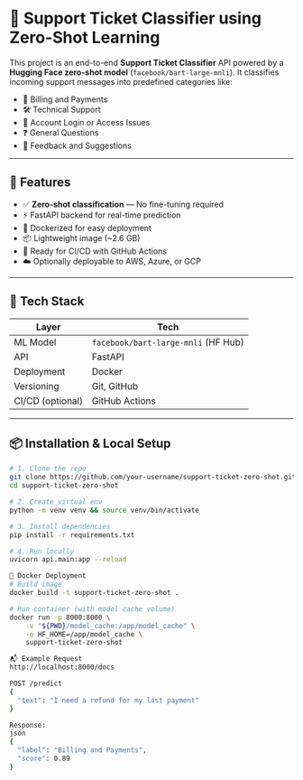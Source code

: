 # 🧠 Support Ticket Classifier using Zero-Shot Learning

This project is an end-to-end **Support Ticket Classifier** API powered by a **Hugging Face zero-shot model** (`facebook/bart-large-mnli`). It classifies incoming support messages into predefined categories like:

- 📄 Billing and Payments  
- 🛠️ Technical Support  
- 🔐 Account Login or Access Issues  
- ❓ General Questions  
- 💬 Feedback and Suggestions

---

## 🚀 Features

- ✅ **Zero-shot classification** — No fine-tuning required
- ⚡ FastAPI backend for real-time prediction
- 🐳 Dockerized for easy deployment
- 📦 Lightweight image (~2.6 GB)
- 🔄 Ready for CI/CD with GitHub Actions
- ☁️ Optionally deployable to AWS, Azure, or GCP

---

## 🧰 Tech Stack

| Layer         | Tech                                |
|---------------|--------------------------------------|
| ML Model      | `facebook/bart-large-mnli` (HF Hub) |
| API           | FastAPI                             |
| Deployment    | Docker                              |
| Versioning    | Git, GitHub                         |
| CI/CD (optional) | GitHub Actions                    |


---

## 📦 Installation & Local Setup

```bash
# 1. Clone the repo
git clone https://github.com/your-username/support-ticket-zero-shot.git
cd support-ticket-zero-shot

# 2. Create virtual env
python -m venv venv && source venv/bin/activate

# 3. Install dependencies
pip install -r requirements.txt

# 4. Run locally
uvicorn api.main:app --reload

🐳 Docker Deployment
# Build image
docker build -t support-ticket-zero-shot .

# Run container (with model cache volume)
docker run -p 8000:8000 \
    -v "${PWD}/model_cache:/app/model_cache" \
    -e HF_HOME=/app/model_cache \
    support-ticket-zero-shot

📬 Example Request
http://localhost:8000/docs

POST /predict
{
  "text": "I need a refund for my last payment"
}

Response:
json
{
  "label": "Billing and Payments",
  "score": 0.89
}
